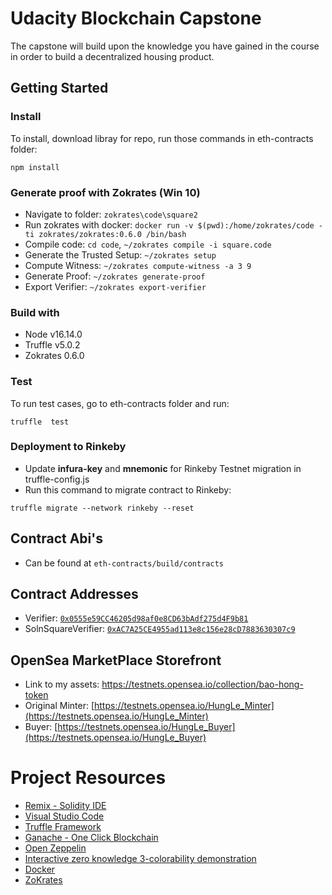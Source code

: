 # Udacity Blockchain Capstone

The capstone will build upon the knowledge you have gained in the course in order to build a decentralized housing product. 

## Getting Started 

### Install
To install, download libray for repo, run those commands in eth-contracts folder:

```npm install ``` 

### Generate proof with Zokrates (Win 10)
- Navigate to folder: ```zokrates\code\square2```
- Run zokrates with docker: ```docker run -v $(pwd):/home/zokrates/code -ti zokrates/zokrates:0.6.0 /bin/bash```
- Compile code: ```cd code```, ```~/zokrates compile -i square.code```
- Generate the Trusted Setup: ```~/zokrates setup ```
- Compute Witness: ```~/zokrates compute-witness -a 3 9```
- Generate Proof: ```~/zokrates generate-proof```
- Export Verifier: ```~/zokrates export-verifier```

### Build with
- Node v16.14.0
- Truffle v5.0.2
- Zokrates 0.6.0 

### Test 
To run test cases, go to eth-contracts folder and run:

```truffle  test ```

### Deployment to Rinkeby
- Update **infura-key** and **mnemonic** for Rinkeby Testnet migration in truffle-config.js
- Run this command to migrate contract to Rinkeby:

```truffle migrate --network rinkeby --reset```

## Contract Abi's
- Can be found at ```eth-contracts/build/contracts```

## Contract Addresses
- Verifier: [```0x0555e59CC46205d98af0e8CD63bAdf275d4F9b81```](https://rinkeby.etherscan.io/address/0x0555e59CC46205d98af0e8CD63bAdf275d4F9b81)
- SolnSquareVerifier: [```0xAC7A25CE4955ad113e8c156e28cD7883630307c9```](https://rinkeby.etherscan.io/address/0xAC7A25CE4955ad113e8c156e28cD7883630307c9)

## OpenSea MarketPlace Storefront
- Link to my assets: https://testnets.opensea.io/collection/bao-hong-token
- Original Minter: [https://testnets.opensea.io/HungLe_Minter](https://testnets.opensea.io/HungLe_Minter)
- Buyer: [https://testnets.opensea.io/HungLe_Buyer](https://testnets.opensea.io/HungLe_Buyer)

# Project Resources

* [Remix - Solidity IDE](https://remix.ethereum.org/)
* [Visual Studio Code](https://code.visualstudio.com/)
* [Truffle Framework](https://truffleframework.com/)
* [Ganache - One Click Blockchain](https://truffleframework.com/ganache)
* [Open Zeppelin ](https://openzeppelin.org/)
* [Interactive zero knowledge 3-colorability demonstration](http://web.mit.edu/~ezyang/Public/graph/svg.html)
* [Docker](https://docs.docker.com/install/)
* [ZoKrates](https://github.com/Zokrates/ZoKrates)
